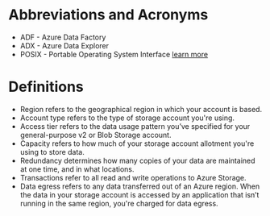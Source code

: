 # Abbreviations and Acronyms

* ADF - Azure Data Factory
* ADX - Azure Data Explorer
* POSIX - Portable Operating System Interface [learn more](https://www.opengroup.org/austin/papers/posix_faq.html)

# Definitions
* Region refers to the geographical region in which your account is based.
* Account type refers to the type of storage account you're using.
* Access tier refers to the data usage pattern you’ve specified for your general-purpose v2 or Blob Storage account.
* Capacity refers to how much of your storage account allotment you're using to store data.
* Redundancy determines how many copies of your data are maintained at one time, and in what locations.
* Transactions refer to all read and write operations to Azure Storage.
* Data egress refers to any data transferred out of an Azure region. When the data in your storage account is accessed by an application that isn’t running in the same region, you're charged for data egress. 
